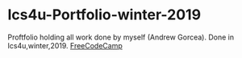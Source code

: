 # Ics4u-Portfolio-winter-2019
Proftfolio holding all work done by myself (Andrew Gorcea). Done in Ics4u,winter,2019.
[FreeCodeCamp](https://learn.freecodecamp.org/)
